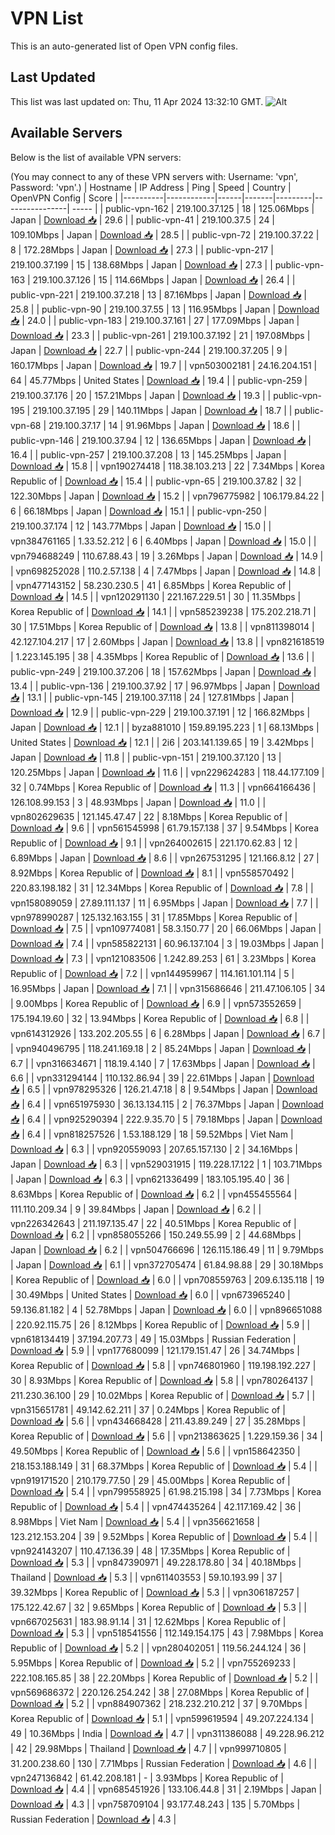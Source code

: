 # VPN List

This is an auto-generated list of Open VPN config files.

## Last Updated

This list was last updated on: Thu, 11 Apr 2024 13:32:10 GMT.
![Alt](https://repobeats.axiom.co/api/embed/186b98318ef1479477931607c1ad7d823f12451f.svg "Repobeats analytics image")

## Available Servers

Below is the list of available VPN servers:

(You may connect to any of these VPN servers with: Username: 'vpn', Password: 'vpn'.)
| Hostname | IP Address | Ping | Speed | Country | OpenVPN Config | Score |
|----------|------------|------|-------|---------|----------------| ----- |
| public-vpn-162 | 219.100.37.125 | 18 | 125.06Mbps | Japan | [Download 📥](./configs/server_0_JP.ovpn) | 29.6 |
| public-vpn-41 | 219.100.37.5 | 24 | 109.10Mbps | Japan | [Download 📥](./configs/server_1_JP.ovpn) | 28.5 |
| public-vpn-72 | 219.100.37.22 | 8 | 172.28Mbps | Japan | [Download 📥](./configs/server_2_JP.ovpn) | 27.3 |
| public-vpn-217 | 219.100.37.199 | 15 | 138.68Mbps | Japan | [Download 📥](./configs/server_3_JP.ovpn) | 27.3 |
| public-vpn-163 | 219.100.37.126 | 15 | 114.66Mbps | Japan | [Download 📥](./configs/server_4_JP.ovpn) | 26.4 |
| public-vpn-221 | 219.100.37.218 | 13 | 87.16Mbps | Japan | [Download 📥](./configs/server_5_JP.ovpn) | 25.8 |
| public-vpn-90 | 219.100.37.55 | 13 | 116.95Mbps | Japan | [Download 📥](./configs/server_6_JP.ovpn) | 24.0 |
| public-vpn-183 | 219.100.37.161 | 27 | 177.09Mbps | Japan | [Download 📥](./configs/server_7_JP.ovpn) | 23.3 |
| public-vpn-261 | 219.100.37.192 | 21 | 197.08Mbps | Japan | [Download 📥](./configs/server_8_JP.ovpn) | 22.7 |
| public-vpn-244 | 219.100.37.205 | 9 | 160.17Mbps | Japan | [Download 📥](./configs/server_9_JP.ovpn) | 19.7 |
| vpn503002181 | 24.16.204.151 | 64 | 45.77Mbps | United States | [Download 📥](./configs/server_10_US.ovpn) | 19.4 |
| public-vpn-259 | 219.100.37.176 | 20 | 157.21Mbps | Japan | [Download 📥](./configs/server_11_JP.ovpn) | 19.3 |
| public-vpn-195 | 219.100.37.195 | 29 | 140.11Mbps | Japan | [Download 📥](./configs/server_12_JP.ovpn) | 18.7 |
| public-vpn-68 | 219.100.37.17 | 14 | 91.96Mbps | Japan | [Download 📥](./configs/server_13_JP.ovpn) | 18.6 |
| public-vpn-146 | 219.100.37.94 | 12 | 136.65Mbps | Japan | [Download 📥](./configs/server_14_JP.ovpn) | 16.4 |
| public-vpn-257 | 219.100.37.208 | 13 | 145.25Mbps | Japan | [Download 📥](./configs/server_15_JP.ovpn) | 15.8 |
| vpn190274418 | 118.38.103.213 | 22 | 7.34Mbps | Korea Republic of | [Download 📥](./configs/server_16_KR.ovpn) | 15.4 |
| public-vpn-65 | 219.100.37.82 | 32 | 122.30Mbps | Japan | [Download 📥](./configs/server_17_JP.ovpn) | 15.2 |
| vpn796775982 | 106.179.84.22 | 6 | 66.18Mbps | Japan | [Download 📥](./configs/server_18_JP.ovpn) | 15.1 |
| public-vpn-250 | 219.100.37.174 | 12 | 143.77Mbps | Japan | [Download 📥](./configs/server_19_JP.ovpn) | 15.0 |
| vpn384761165 | 1.33.52.212 | 6 | 6.40Mbps | Japan | [Download 📥](./configs/server_20_JP.ovpn) | 15.0 |
| vpn794688249 | 110.67.88.43 | 19 | 3.26Mbps | Japan | [Download 📥](./configs/server_21_JP.ovpn) | 14.9 |
| vpn698252028 | 110.2.57.138 | 4 | 7.47Mbps | Japan | [Download 📥](./configs/server_22_JP.ovpn) | 14.8 |
| vpn477143152 | 58.230.230.5 | 41 | 6.85Mbps | Korea Republic of | [Download 📥](./configs/server_23_KR.ovpn) | 14.5 |
| vpn120291130 | 221.167.229.51 | 30 | 11.35Mbps | Korea Republic of | [Download 📥](./configs/server_24_KR.ovpn) | 14.1 |
| vpn585239238 | 175.202.218.71 | 30 | 17.51Mbps | Korea Republic of | [Download 📥](./configs/server_25_KR.ovpn) | 13.8 |
| vpn811398014 | 42.127.104.217 | 17 | 2.60Mbps | Japan | [Download 📥](./configs/server_26_JP.ovpn) | 13.8 |
| vpn821618519 | 1.223.145.195 | 38 | 4.35Mbps | Korea Republic of | [Download 📥](./configs/server_27_KR.ovpn) | 13.6 |
| public-vpn-249 | 219.100.37.206 | 18 | 157.62Mbps | Japan | [Download 📥](./configs/server_28_JP.ovpn) | 13.4 |
| public-vpn-136 | 219.100.37.92 | 17 | 96.97Mbps | Japan | [Download 📥](./configs/server_29_JP.ovpn) | 13.1 |
| public-vpn-145 | 219.100.37.118 | 24 | 127.81Mbps | Japan | [Download 📥](./configs/server_30_JP.ovpn) | 12.9 |
| public-vpn-229 | 219.100.37.191 | 12 | 166.82Mbps | Japan | [Download 📥](./configs/server_31_JP.ovpn) | 12.1 |
| byza881010 | 159.89.195.223 | 1 | 68.13Mbps | United States | [Download 📥](./configs/server_32_US.ovpn) | 12.1 |
| 2i6 | 203.141.139.65 | 19 | 3.42Mbps | Japan | [Download 📥](./configs/server_33_JP.ovpn) | 11.8 |
| public-vpn-151 | 219.100.37.120 | 13 | 120.25Mbps | Japan | [Download 📥](./configs/server_34_JP.ovpn) | 11.6 |
| vpn229624283 | 118.44.177.109 | 32 | 0.74Mbps | Korea Republic of | [Download 📥](./configs/server_35_KR.ovpn) | 11.3 |
| vpn664166436 | 126.108.99.153 | 3 | 48.93Mbps | Japan | [Download 📥](./configs/server_36_JP.ovpn) | 11.0 |
| vpn802629635 | 121.145.47.47 | 22 | 8.18Mbps | Korea Republic of | [Download 📥](./configs/server_37_KR.ovpn) | 9.6 |
| vpn561545998 | 61.79.157.138 | 37 | 9.54Mbps | Korea Republic of | [Download 📥](./configs/server_38_KR.ovpn) | 9.1 |
| vpn264002615 | 221.170.62.83 | 12 | 6.89Mbps | Japan | [Download 📥](./configs/server_39_JP.ovpn) | 8.6 |
| vpn267531295 | 121.166.8.12 | 27 | 8.92Mbps | Korea Republic of | [Download 📥](./configs/server_40_KR.ovpn) | 8.1 |
| vpn558570492 | 220.83.198.182 | 31 | 12.34Mbps | Korea Republic of | [Download 📥](./configs/server_41_KR.ovpn) | 7.8 |
| vpn158089059 | 27.89.111.137 | 11 | 6.95Mbps | Japan | [Download 📥](./configs/server_42_JP.ovpn) | 7.7 |
| vpn978990287 | 125.132.163.155 | 31 | 17.85Mbps | Korea Republic of | [Download 📥](./configs/server_43_KR.ovpn) | 7.5 |
| vpn109774081 | 58.3.150.77 | 20 | 66.06Mbps | Japan | [Download 📥](./configs/server_44_JP.ovpn) | 7.4 |
| vpn585822131 | 60.96.137.104 | 3 | 19.03Mbps | Japan | [Download 📥](./configs/server_45_JP.ovpn) | 7.3 |
| vpn121083506 | 1.242.89.253 | 61 | 3.23Mbps | Korea Republic of | [Download 📥](./configs/server_46_KR.ovpn) | 7.2 |
| vpn144959967 | 114.161.101.114 | 5 | 16.95Mbps | Japan | [Download 📥](./configs/server_47_JP.ovpn) | 7.1 |
| vpn315686646 | 211.47.106.105 | 34 | 9.00Mbps | Korea Republic of | [Download 📥](./configs/server_48_KR.ovpn) | 6.9 |
| vpn573552659 | 175.194.19.60 | 32 | 13.94Mbps | Korea Republic of | [Download 📥](./configs/server_49_KR.ovpn) | 6.8 |
| vpn614312926 | 133.202.205.55 | 6 | 6.28Mbps | Japan | [Download 📥](./configs/server_50_JP.ovpn) | 6.7 |
| vpn940496795 | 118.241.169.18 | 2 | 85.24Mbps | Japan | [Download 📥](./configs/server_51_JP.ovpn) | 6.7 |
| vpn316634671 | 118.19.4.140 | 7 | 17.63Mbps | Japan | [Download 📥](./configs/server_52_JP.ovpn) | 6.6 |
| vpn331294144 | 110.132.86.94 | 39 | 22.61Mbps | Japan | [Download 📥](./configs/server_53_JP.ovpn) | 6.5 |
| vpn978295326 | 126.21.47.18 | 8 | 9.54Mbps | Japan | [Download 📥](./configs/server_54_JP.ovpn) | 6.4 |
| vpn651975930 | 36.13.134.115 | 2 | 76.37Mbps | Japan | [Download 📥](./configs/server_55_JP.ovpn) | 6.4 |
| vpn925290394 | 222.9.35.70 | 5 | 79.18Mbps | Japan | [Download 📥](./configs/server_56_JP.ovpn) | 6.4 |
| vpn818257526 | 1.53.188.129 | 18 | 59.52Mbps | Viet Nam | [Download 📥](./configs/server_57_VN.ovpn) | 6.3 |
| vpn920559093 | 207.65.157.130 | 2 | 34.16Mbps | Japan | [Download 📥](./configs/server_58_JP.ovpn) | 6.3 |
| vpn529031915 | 119.228.17.122 | 1 | 103.71Mbps | Japan | [Download 📥](./configs/server_59_JP.ovpn) | 6.3 |
| vpn621336499 | 183.105.195.40 | 36 | 8.63Mbps | Korea Republic of | [Download 📥](./configs/server_60_KR.ovpn) | 6.2 |
| vpn455455564 | 111.110.209.34 | 9 | 39.84Mbps | Japan | [Download 📥](./configs/server_61_JP.ovpn) | 6.2 |
| vpn226342643 | 211.197.135.47 | 22 | 40.51Mbps | Korea Republic of | [Download 📥](./configs/server_62_KR.ovpn) | 6.2 |
| vpn858055266 | 150.249.55.99 | 2 | 44.68Mbps | Japan | [Download 📥](./configs/server_63_JP.ovpn) | 6.2 |
| vpn504766696 | 126.115.186.49 | 11 | 9.79Mbps | Japan | [Download 📥](./configs/server_64_JP.ovpn) | 6.1 |
| vpn372705474 | 61.84.98.88 | 29 | 30.18Mbps | Korea Republic of | [Download 📥](./configs/server_65_KR.ovpn) | 6.0 |
| vpn708559763 | 209.6.135.118 | 19 | 30.49Mbps | United States | [Download 📥](./configs/server_66_US.ovpn) | 6.0 |
| vpn673965240 | 59.136.81.182 | 4 | 52.78Mbps | Japan | [Download 📥](./configs/server_67_JP.ovpn) | 6.0 |
| vpn896651088 | 220.92.115.75 | 26 | 8.12Mbps | Korea Republic of | [Download 📥](./configs/server_68_KR.ovpn) | 5.9 |
| vpn618134419 | 37.194.207.73 | 49 | 15.03Mbps | Russian Federation | [Download 📥](./configs/server_69_RU.ovpn) | 5.9 |
| vpn177680099 | 121.179.151.47 | 26 | 34.74Mbps | Korea Republic of | [Download 📥](./configs/server_70_KR.ovpn) | 5.8 |
| vpn746801960 | 119.198.192.227 | 30 | 8.93Mbps | Korea Republic of | [Download 📥](./configs/server_71_KR.ovpn) | 5.8 |
| vpn780264137 | 211.230.36.100 | 29 | 10.02Mbps | Korea Republic of | [Download 📥](./configs/server_72_KR.ovpn) | 5.7 |
| vpn315651781 | 49.142.62.211 | 37 | 0.24Mbps | Korea Republic of | [Download 📥](./configs/server_73_KR.ovpn) | 5.6 |
| vpn434668428 | 211.43.89.249 | 27 | 35.28Mbps | Korea Republic of | [Download 📥](./configs/server_74_KR.ovpn) | 5.6 |
| vpn213863625 | 1.229.159.36 | 34 | 49.50Mbps | Korea Republic of | [Download 📥](./configs/server_75_KR.ovpn) | 5.6 |
| vpn158642350 | 218.153.188.149 | 31 | 68.37Mbps | Korea Republic of | [Download 📥](./configs/server_76_KR.ovpn) | 5.4 |
| vpn919171520 | 210.179.77.50 | 29 | 45.00Mbps | Korea Republic of | [Download 📥](./configs/server_77_KR.ovpn) | 5.4 |
| vpn799558925 | 61.98.215.198 | 34 | 7.73Mbps | Korea Republic of | [Download 📥](./configs/server_78_KR.ovpn) | 5.4 |
| vpn474435264 | 42.117.169.42 | 36 | 8.98Mbps | Viet Nam | [Download 📥](./configs/server_79_VN.ovpn) | 5.4 |
| vpn356621658 | 123.212.153.204 | 39 | 9.52Mbps | Korea Republic of | [Download 📥](./configs/server_80_KR.ovpn) | 5.4 |
| vpn924143207 | 110.47.136.39 | 48 | 17.35Mbps | Korea Republic of | [Download 📥](./configs/server_81_KR.ovpn) | 5.3 |
| vpn847390971 | 49.228.178.80 | 34 | 40.18Mbps | Thailand | [Download 📥](./configs/server_82_TH.ovpn) | 5.3 |
| vpn611403553 | 59.10.193.99 | 37 | 39.32Mbps | Korea Republic of | [Download 📥](./configs/server_83_KR.ovpn) | 5.3 |
| vpn306187257 | 175.122.42.67 | 32 | 9.65Mbps | Korea Republic of | [Download 📥](./configs/server_84_KR.ovpn) | 5.3 |
| vpn667025631 | 183.98.91.14 | 31 | 12.62Mbps | Korea Republic of | [Download 📥](./configs/server_85_KR.ovpn) | 5.3 |
| vpn518541556 | 112.149.154.175 | 43 | 7.98Mbps | Korea Republic of | [Download 📥](./configs/server_86_KR.ovpn) | 5.2 |
| vpn280402051 | 119.56.244.124 | 36 | 5.95Mbps | Korea Republic of | [Download 📥](./configs/server_87_KR.ovpn) | 5.2 |
| vpn755269233 | 222.108.165.85 | 38 | 22.20Mbps | Korea Republic of | [Download 📥](./configs/server_88_KR.ovpn) | 5.2 |
| vpn569686372 | 220.126.254.242 | 38 | 27.08Mbps | Korea Republic of | [Download 📥](./configs/server_89_KR.ovpn) | 5.2 |
| vpn884907362 | 218.232.210.212 | 37 | 9.70Mbps | Korea Republic of | [Download 📥](./configs/server_90_KR.ovpn) | 5.1 |
| vpn599619594 | 49.207.224.134 | 49 | 10.36Mbps | India | [Download 📥](./configs/server_91_IN.ovpn) | 4.7 |
| vpn311386088 | 49.228.96.212 | 42 | 29.98Mbps | Thailand | [Download 📥](./configs/server_92_TH.ovpn) | 4.7 |
| vpn999710805 | 31.200.238.60 | 130 | 7.71Mbps | Russian Federation | [Download 📥](./configs/server_93_RU.ovpn) | 4.6 |
| vpn247136842 | 61.42.208.181 | - | 3.93Mbps | Korea Republic of | [Download 📥](./configs/server_94_KR.ovpn) | 4.4 |
| vpn685451926 | 133.106.44.8 | 31 | 2.19Mbps | Japan | [Download 📥](./configs/server_95_JP.ovpn) | 4.3 |
| vpn758709104 | 93.177.48.243 | 135 | 5.70Mbps | Russian Federation | [Download 📥](./configs/server_96_RU.ovpn) | 4.3 |
